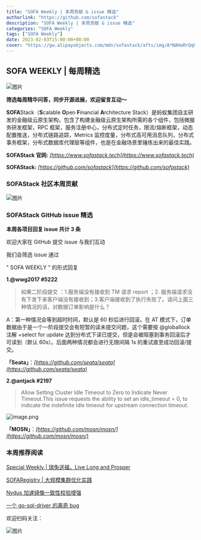 ```yaml
---
title: "SOFA Weekly | 本周贡献 & issue 精选"
authorlink: "https://github.com/sofastack"
description: "SOFA Weekly | 本周贡献 & issue 精选"
categories: "SOFA Weekly"
tags: ["SOFA Weekly"]
date: 2023-02-03T15:00:00+08:00
cover: "https://gw.alipayobjects.com/mdn/sofastack/afts/img/A*NAHaRrQqGzAAAAAAAAAAAAAAARQnAQ"
---
```


## SOFA WEEKLY | 每周精选

![图片](https://p3-juejin.byteimg.com/tos-cn-i-k3u1fbpfcp/1e08fca65f7643c783d33f590bb41d5a~tplv-k3u1fbpfcp-zoom-1.image)

**筛选每周精华问答，同步开源进展，欢迎留言互动～**

**SOFA**Stack（**S**calable **O**pen **F**inancial **A**rchitecture Stack）是蚂蚁集团自主研发的金融级云原生架构，包含了构建金融级云原生架构所需的各个组件，包括微服务研发框架，RPC 框架，服务注册中心，分布式定时任务，限流/熔断框架，动态配置推送，分布式链路追踪，Metrics 监控度量，分布式高可用消息队列，分布式事务框架，分布式数据库代理层等组件，也是在金融场景里锤炼出来的最佳实践。

**SOFAStack 官网:** *[https://www.sofastack.tech](https://www.sofastack.tech)*

**SOFAStack:** *[https://github.com/sofastack](https://github.com/sofastack)*

### SOFAStack 社区本周贡献

![图片](https://mdn.alipayobjects.com/huamei_soxoym/afts/img/A*-5tnQrGI_foAAAAAAAAAAAAADrGAAQ/original)

### SOFAStack GitHub issue 精选

**本周各项目回复 issue 共计 3 条**

欢迎大家在 GitHub 提交 issue 与我们互动

我们会筛选 issue 通过

" SOFA WEEKLY " 的形式回复

**1.@wwg2017  #5222**

> 如果二阶段提交 ：1.服务端没有接收到 TM 请求 report ；2. 服务端请求没有下发下来客户端没有接收到；3.客户端接收到了执行失败了。请问上面三种情况的话，对数据订单影响是什么？

A：第一种情况会等到超时时间，默认是 60 秒后进行回滚。在 AT 模式下，订单数据由于是一个一阶段提交会有短暂的读未提交问题，这个需要按 @globallock 注解 +select for update 达到分布式下读已提交，但是会被阻塞到事务回滚后才可读到（默认 60s）。后面两种情况都会进行无限间隔 1s 的重试直至成功回滚/提交。

**「Seata」**：*[https://github.com/seata/seata](https://github.com/seata/seata)*

**2.@antjack  #2197**

> Allow Setting Cluster Idle Timeout to Zero to Indicate Never Timeout.This issue requests the ability to set an idle_timeout = 0, to indicate the indefinite idle timeout for upstream connection timeout.

![image.png](https://mdn.alipayobjects.com/huamei_soxoym/afts/img/A*F7scS5hPz7MAAAAAAAAAAAAADrGAAQ/original)

**「MOSN」**：*[https://github.com/mosn/mosn/](https://github.com/mosn/mosn/)*

### 本周推荐阅读

[Special Weekly | 瑞兔送福，Live Long and Prosper](https://mp.weixin.qq.com/s?__biz=MzUzMzU5Mjc1Nw==&mid=2247522322&idx=1&sn=bbc21ffd3a8b05569a6c0e61099acad0&chksm=faa377c8cdd4fede06c7cda96fb462710172801c682e7df5affdd6fef408da3ecaf4b508fd1c&scene=21)

[SOFARegistry | 大规模集群优化实践](https://mp.weixin.qq.com/s?__biz=MzUzMzU5Mjc1Nw==&mid=2247517005&idx=1&sn=685cea90982f8ecec5ffc56880d63175&chksm=faa36c97cdd4e58163830407bd827838f6ecb0a5b0e22130b507141fe9a24b2e645666fc0571&scene=21)

[Nydus 加速镜像一致性校验增强](https://mp.weixin.qq.com/s?__biz=MzUzMzU5Mjc1Nw==&mid=2247522977&idx=1&sn=2db9751af8bf68cc43d900f34e2cce3e&chksm=faa3757bcdd4fc6d6343fb900d4fe414f0ca7ae276d7f69a6b04f0cb4770c2e1423081e05e70&scene=21)

[一个 go-sql-driver 的离奇 bug](https://mp.weixin.qq.com/s?__biz=MzUzMzU5Mjc1Nw==&mid=2247522005&idx=1&sn=724ab40baf32952ffcced317d5a5f642&chksm=faa3790fcdd4f0194a6ab0b92369fc64aad5bd108b9969ebfb318d814116f9a8b4c8c64ac831&scene=21)

欢迎扫码关注：

![图片](https://p3-juejin.byteimg.com/tos-cn-i-k3u1fbpfcp/e19d0a6d7f734ad6a585cde82ae4f3bf~tplv-k3u1fbpfcp-zoom-1.image)
